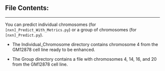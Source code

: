 ## File Contents:

________________

You can predict individual chromosomes (for `[nxn]_Predict_With_Metrics.py`) or a group of chromosomes 
(for `[nxn]_Predict.py`). 

* The Individual_Chromosome directory contains chromosome 4 from the GM12878 cell line ready to be enhanced.

* The Group directory contains a file with chromosomes 4, 14, 16, and 20 from the GM12878 cell line.